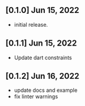 ## [0.1.0]  Jun 15, 2022

* initial release.

## [0.1.1]  Jun 15, 2022

* Update dart constraints

## [0.1.2]  Jun 16, 2022

* update docs and example
* fix linter warnings

